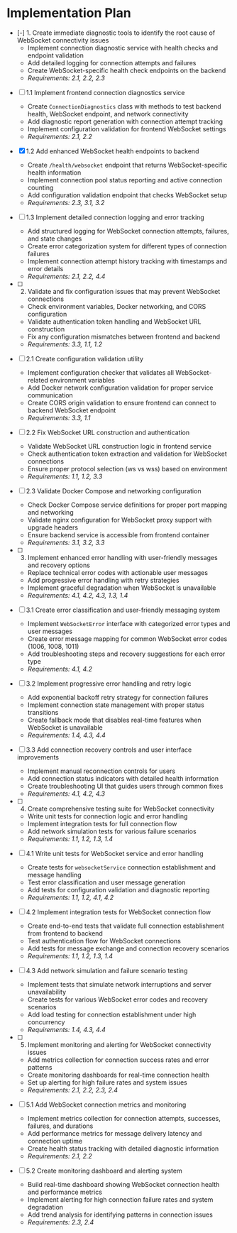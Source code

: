 # Implementation Plan

- [-] 1. Create immediate diagnostic tools to identify the root cause of WebSocket connectivity issues
  - Implement connection diagnostic service with health checks and endpoint validation
  - Add detailed logging for connection attempts and failures
  - Create WebSocket-specific health check endpoints on the backend
  - _Requirements: 2.1, 2.2, 2.3_

- [ ] 1.1 Implement frontend connection diagnostics service
  - Create `ConnectionDiagnostics` class with methods to test backend health, WebSocket endpoint, and network connectivity
  - Add diagnostic report generation with connection attempt tracking
  - Implement configuration validation for frontend WebSocket settings
  - _Requirements: 2.1, 2.2_

- [x] 1.2 Add enhanced WebSocket health endpoints to backend
  - Create `/health/websocket` endpoint that returns WebSocket-specific health information
  - Implement connection pool status reporting and active connection counting
  - Add configuration validation endpoint that checks WebSocket setup
  - _Requirements: 2.3, 3.1, 3.2_

- [ ] 1.3 Implement detailed connection logging and error tracking
  - Add structured logging for WebSocket connection attempts, failures, and state changes
  - Create error categorization system for different types of connection failures
  - Implement connection attempt history tracking with timestamps and error details
  - _Requirements: 2.1, 2.2, 4.4_

- [ ] 2. Validate and fix configuration issues that may prevent WebSocket connections
  - Check environment variables, Docker networking, and CORS configuration
  - Validate authentication token handling and WebSocket URL construction
  - Fix any configuration mismatches between frontend and backend
  - _Requirements: 3.3, 1.1, 1.2_

- [ ] 2.1 Create configuration validation utility
  - Implement configuration checker that validates all WebSocket-related environment variables
  - Add Docker network configuration validation for proper service communication
  - Create CORS origin validation to ensure frontend can connect to backend WebSocket endpoint
  - _Requirements: 3.3, 1.1_

- [ ] 2.2 Fix WebSocket URL construction and authentication
  - Validate WebSocket URL construction logic in frontend service
  - Check authentication token extraction and validation for WebSocket connections
  - Ensure proper protocol selection (ws vs wss) based on environment
  - _Requirements: 1.1, 1.2, 3.3_

- [ ] 2.3 Validate Docker Compose and networking configuration
  - Check Docker Compose service definitions for proper port mapping and networking
  - Validate nginx configuration for WebSocket proxy support with upgrade headers
  - Ensure backend service is accessible from frontend container
  - _Requirements: 3.1, 3.2, 3.3_

- [ ] 3. Implement enhanced error handling with user-friendly messages and recovery options
  - Replace technical error codes with actionable user messages
  - Add progressive error handling with retry strategies
  - Implement graceful degradation when WebSocket is unavailable
  - _Requirements: 4.1, 4.2, 4.3, 1.3, 1.4_

- [ ] 3.1 Create error classification and user-friendly messaging system
  - Implement `WebSocketError` interface with categorized error types and user messages
  - Create error message mapping for common WebSocket error codes (1006, 1008, 1011)
  - Add troubleshooting steps and recovery suggestions for each error type
  - _Requirements: 4.1, 4.2_

- [ ] 3.2 Implement progressive error handling and retry logic
  - Add exponential backoff retry strategy for connection failures
  - Implement connection state management with proper status transitions
  - Create fallback mode that disables real-time features when WebSocket is unavailable
  - _Requirements: 1.4, 4.3, 4.4_

- [ ] 3.3 Add connection recovery controls and user interface improvements
  - Implement manual reconnection controls for users
  - Add connection status indicators with detailed health information
  - Create troubleshooting UI that guides users through common fixes
  - _Requirements: 4.1, 4.2, 4.3_

- [ ] 4. Create comprehensive testing suite for WebSocket connectivity
  - Write unit tests for connection logic and error handling
  - Implement integration tests for full connection flow
  - Add network simulation tests for various failure scenarios
  - _Requirements: 1.1, 1.2, 1.3, 1.4_

- [ ] 4.1 Write unit tests for WebSocket service and error handling
  - Create tests for `websocketService` connection establishment and message handling
  - Test error classification and user message generation
  - Add tests for configuration validation and diagnostic reporting
  - _Requirements: 1.1, 1.2, 4.1, 4.2_

- [ ] 4.2 Implement integration tests for WebSocket connection flow
  - Create end-to-end tests that validate full connection establishment from frontend to backend
  - Test authentication flow for WebSocket connections
  - Add tests for message exchange and connection recovery scenarios
  - _Requirements: 1.1, 1.2, 1.3, 1.4_

- [ ] 4.3 Add network simulation and failure scenario testing
  - Implement tests that simulate network interruptions and server unavailability
  - Create tests for various WebSocket error codes and recovery scenarios
  - Add load testing for connection establishment under high concurrency
  - _Requirements: 1.4, 4.3, 4.4_

- [ ] 5. Implement monitoring and alerting for WebSocket connectivity issues
  - Add metrics collection for connection success rates and error patterns
  - Create monitoring dashboards for real-time connection health
  - Set up alerting for high failure rates and system issues
  - _Requirements: 2.1, 2.2, 2.3, 2.4_

- [ ] 5.1 Add WebSocket connection metrics and monitoring
  - Implement metrics collection for connection attempts, successes, failures, and durations
  - Add performance metrics for message delivery latency and connection uptime
  - Create health status tracking with detailed diagnostic information
  - _Requirements: 2.1, 2.2_

- [ ] 5.2 Create monitoring dashboard and alerting system
  - Build real-time dashboard showing WebSocket connection health and performance metrics
  - Implement alerting for high connection failure rates and system degradation
  - Add trend analysis for identifying patterns in connection issues
  - _Requirements: 2.3, 2.4_